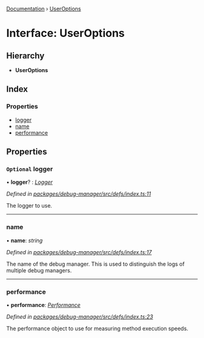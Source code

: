 [Documentation](../README.md) › [UserOptions](useroptions.md)

# Interface: UserOptions

## Hierarchy

* **UserOptions**

## Index

### Properties

* [logger](useroptions.md#optional-logger)
* [name](useroptions.md#name)
* [performance](useroptions.md#performance)

## Properties

### `Optional` logger

• **logger**? : *[Logger](logger.md)*

*Defined in [packages/debug-manager/src/defs/index.ts:11](https://github.com/badbatch/graphql-box/blob/45189bc/packages/debug-manager/src/defs/index.ts#L11)*

The logger to use.

___

###  name

• **name**: *string*

*Defined in [packages/debug-manager/src/defs/index.ts:17](https://github.com/badbatch/graphql-box/blob/45189bc/packages/debug-manager/src/defs/index.ts#L17)*

The name of the debug manager. This is used
to distinguish the logs of multiple debug managers.

___

###  performance

• **performance**: *[Performance](performance.md)*

*Defined in [packages/debug-manager/src/defs/index.ts:23](https://github.com/badbatch/graphql-box/blob/45189bc/packages/debug-manager/src/defs/index.ts#L23)*

The performance object to use for measuring method
execution speeds.
